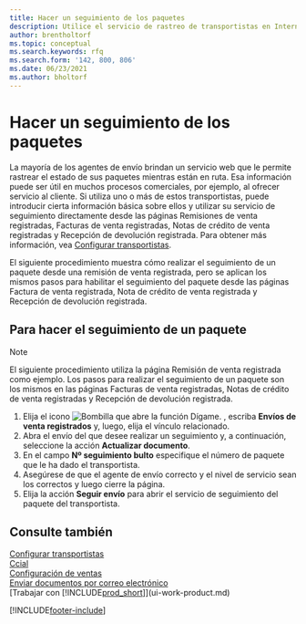 ```yaml
---
title: Hacer un seguimiento de los paquetes
description: Utilice el servicio de rastreo de transportistas en Internet para rastrear paquetes y seguir el progreso de una entrega.
author: brentholtorf
ms.topic: conceptual
ms.search.keywords: rfq
ms.search.form: '142, 800, 806'
ms.date: 06/23/2021
ms.author: bholtorf
---
```

# <a name="track-packages"></a>Hacer un seguimiento de los paquetes
La mayoría de los agentes de envío brindan un servicio web que le permite rastrear el estado de sus paquetes mientras están en ruta. Esa información puede ser útil en muchos procesos comerciales, por ejemplo, al ofrecer servicio al cliente. Si utiliza uno o más de estos transportistas, puede introducir cierta información básica sobre ellos y utilizar su servicio de seguimiento directamente desde las páginas Remisiones de venta registradas, Facturas de venta registradas, Notas de crédito de venta registradas y Recepción de devolución registrada. Para obtener más información, vea [Configurar transportistas](sales-how-to-set-up-shipping-agents.md). 

El siguiente procedimiento muestra cómo realizar el seguimiento de un paquete desde una remisión de venta registrada, pero se aplican los mismos pasos para habilitar el seguimiento del paquete desde las páginas Factura de venta registrada, Nota de crédito de venta registrada y Recepción de devolución registrada.  

## <a name="to-track-a-package"></a>Para hacer el seguimiento de un paquete

> [!NOTE]
> El siguiente procedimiento utiliza la página Remisión de venta registrada como ejemplo. Los pasos para realizar el seguimiento de un paquete son los mismos en las páginas Facturas de venta registradas, Notas de crédito de venta registradas y Recepción de devolución registrada.

1. Elija el icono ![Bombilla que abre la función Dígame.](media/ui-search/search_small.png "Dígame qué desea hacer") , escriba **Envíos de venta registrados** y, luego, elija el vínculo relacionado.
2. Abra el envío del que desee realizar un seguimiento y, a continuación, seleccione la acción **Actualizar documento**.
3. En el campo **Nº seguimiento bulto** especifique el número de paquete que le ha dado el transportista. 
4. Asegúrese de que el agente de envío correcto y el nivel de servicio sean los correctos y luego cierre la página.
5. Elija la acción **Seguir envío** para abrir el servicio de seguimiento del paquete del transportista.

## <a name="see-also"></a>Consulte también

[Configurar transportistas](sales-how-to-set-up-shipping-agents.md)  
[Ccial](sales-manage-sales.md)  
[Configuración de ventas](sales-setup-sales.md)  
[Enviar documentos por correo electrónico](ui-how-send-documents-email.md)  
[Trabajar con [!INCLUDE[prod_short](includes/prod_short.md)]](ui-work-product.md)


[!INCLUDE[footer-include](includes/footer-banner.md)]
